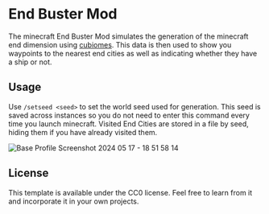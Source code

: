 # End Buster Mod

The minecraft End Buster Mod simulates the generation of the minecraft end dimension using [cubiomes](https://github.com/Cubitect/cubiomes/tree/ae58fc49833db481ae493015ddffce317f1ace9b). This data is then used to show you waypoints to the nearest end cities as well as indicating whether they have a ship or not.

## Usage

Use ```/setseed <seed>``` to set the world seed used for generation. This seed is saved across instances so you do not need to enter this command every time you launch minecraft.
Visited End Cities are stored in a file by seed, hiding them if you have already visited them. 

![Base Profile Screenshot 2024 05 17 - 18 51 58 14](https://github.com/chrisrca/End-Buster-Mod/assets/104008364/4b87d0bc-2666-4498-9164-f0d3a546e282)

## License

This template is available under the CC0 license. Feel free to learn from it and incorporate it in your own projects.
